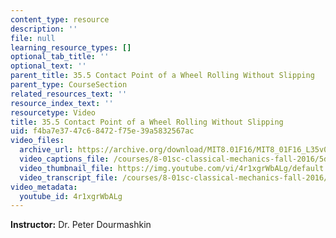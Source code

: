 ```yaml
---
content_type: resource
description: ''
file: null
learning_resource_types: []
optional_tab_title: ''
optional_text: ''
parent_title: 35.5 Contact Point of a Wheel Rolling Without Slipping
parent_type: CourseSection
related_resources_text: ''
resource_index_text: ''
resourcetype: Video
title: 35.5 Contact Point of a Wheel Rolling Without Slipping
uid: f4ba7e37-47c6-8472-f75e-39a5832567ac
video_files:
  archive_url: https://archive.org/download/MIT8.01F16/MIT8_01F16_L35v05_360p.mp4
  video_captions_file: /courses/8-01sc-classical-mechanics-fall-2016/5d748292769a58899da4dc6fc4c181c4_4r1xgrWbALg.vtt
  video_thumbnail_file: https://img.youtube.com/vi/4r1xgrWbALg/default.jpg
  video_transcript_file: /courses/8-01sc-classical-mechanics-fall-2016/be5ea5c19afff6b54c2cca921babfdbd_4r1xgrWbALg.pdf
video_metadata:
  youtube_id: 4r1xgrWbALg
---
```


**Instructor:** Dr. Peter Dourmashkin